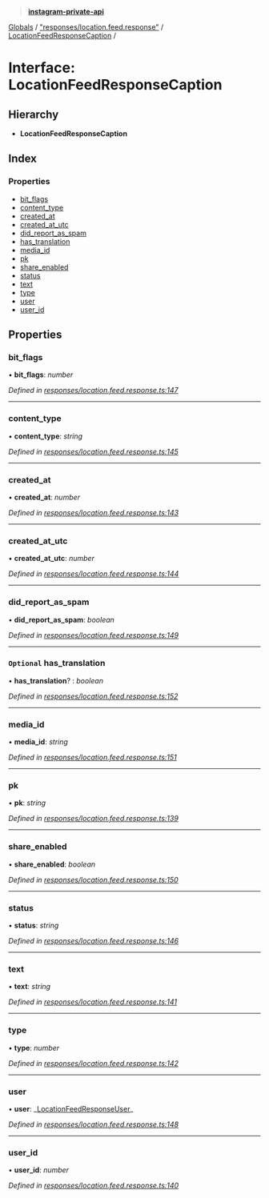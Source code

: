 > **[instagram-private-api](../README.md)**

[Globals](../README.md) / ["responses/location.feed.response"](../modules/_responses_location_feed_response_.md) / [LocationFeedResponseCaption](_responses_location_feed_response_.locationfeedresponsecaption.md) /

# Interface: LocationFeedResponseCaption

## Hierarchy

- **LocationFeedResponseCaption**

## Index

### Properties

- [bit_flags](_responses_location_feed_response_.locationfeedresponsecaption.md#bit_flags)
- [content_type](_responses_location_feed_response_.locationfeedresponsecaption.md#content_type)
- [created_at](_responses_location_feed_response_.locationfeedresponsecaption.md#created_at)
- [created_at_utc](_responses_location_feed_response_.locationfeedresponsecaption.md#created_at_utc)
- [did_report_as_spam](_responses_location_feed_response_.locationfeedresponsecaption.md#did_report_as_spam)
- [has_translation](_responses_location_feed_response_.locationfeedresponsecaption.md#optional-has_translation)
- [media_id](_responses_location_feed_response_.locationfeedresponsecaption.md#media_id)
- [pk](_responses_location_feed_response_.locationfeedresponsecaption.md#pk)
- [share_enabled](_responses_location_feed_response_.locationfeedresponsecaption.md#share_enabled)
- [status](_responses_location_feed_response_.locationfeedresponsecaption.md#status)
- [text](_responses_location_feed_response_.locationfeedresponsecaption.md#text)
- [type](_responses_location_feed_response_.locationfeedresponsecaption.md#type)
- [user](_responses_location_feed_response_.locationfeedresponsecaption.md#user)
- [user_id](_responses_location_feed_response_.locationfeedresponsecaption.md#user_id)

## Properties

### bit_flags

• **bit_flags**: _number_

_Defined in [responses/location.feed.response.ts:147](https://github.com/realinstadude/instagram-private-api/blob/4ae8fec/src/responses/location.feed.response.ts#L147)_

---

### content_type

• **content_type**: _string_

_Defined in [responses/location.feed.response.ts:145](https://github.com/realinstadude/instagram-private-api/blob/4ae8fec/src/responses/location.feed.response.ts#L145)_

---

### created_at

• **created_at**: _number_

_Defined in [responses/location.feed.response.ts:143](https://github.com/realinstadude/instagram-private-api/blob/4ae8fec/src/responses/location.feed.response.ts#L143)_

---

### created_at_utc

• **created_at_utc**: _number_

_Defined in [responses/location.feed.response.ts:144](https://github.com/realinstadude/instagram-private-api/blob/4ae8fec/src/responses/location.feed.response.ts#L144)_

---

### did_report_as_spam

• **did_report_as_spam**: _boolean_

_Defined in [responses/location.feed.response.ts:149](https://github.com/realinstadude/instagram-private-api/blob/4ae8fec/src/responses/location.feed.response.ts#L149)_

---

### `Optional` has_translation

• **has_translation**? : _boolean_

_Defined in [responses/location.feed.response.ts:152](https://github.com/realinstadude/instagram-private-api/blob/4ae8fec/src/responses/location.feed.response.ts#L152)_

---

### media_id

• **media_id**: _string_

_Defined in [responses/location.feed.response.ts:151](https://github.com/realinstadude/instagram-private-api/blob/4ae8fec/src/responses/location.feed.response.ts#L151)_

---

### pk

• **pk**: _string_

_Defined in [responses/location.feed.response.ts:139](https://github.com/realinstadude/instagram-private-api/blob/4ae8fec/src/responses/location.feed.response.ts#L139)_

---

### share_enabled

• **share_enabled**: _boolean_

_Defined in [responses/location.feed.response.ts:150](https://github.com/realinstadude/instagram-private-api/blob/4ae8fec/src/responses/location.feed.response.ts#L150)_

---

### status

• **status**: _string_

_Defined in [responses/location.feed.response.ts:146](https://github.com/realinstadude/instagram-private-api/blob/4ae8fec/src/responses/location.feed.response.ts#L146)_

---

### text

• **text**: _string_

_Defined in [responses/location.feed.response.ts:141](https://github.com/realinstadude/instagram-private-api/blob/4ae8fec/src/responses/location.feed.response.ts#L141)_

---

### type

• **type**: _number_

_Defined in [responses/location.feed.response.ts:142](https://github.com/realinstadude/instagram-private-api/blob/4ae8fec/src/responses/location.feed.response.ts#L142)_

---

### user

• **user**: _[LocationFeedResponseUser](\_responses_location_feed_response_.locationfeedresponseuser.md)\_

_Defined in [responses/location.feed.response.ts:148](https://github.com/realinstadude/instagram-private-api/blob/4ae8fec/src/responses/location.feed.response.ts#L148)_

---

### user_id

• **user_id**: _number_

_Defined in [responses/location.feed.response.ts:140](https://github.com/realinstadude/instagram-private-api/blob/4ae8fec/src/responses/location.feed.response.ts#L140)_
